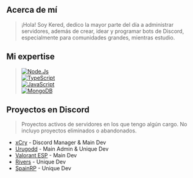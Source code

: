 ## Acerca de mí
> ¡Hola! Soy Kered, dedico la mayor parte del día a administrar servidores, además de crear, idear y programar bots de Discord, especialmente para comunidades grandes, mientras estudio.

## Mi expertise
> [![Node.Js](https://img.shields.io/badge/Node.JS-339933?style=for-the-badge&logo=node.js&logoColor=white&labelColor=101010)]()<br/>
> [![TypeScript](https://img.shields.io/badge/TypeScript-3b85d1?style=for-the-badge&logo=typescript&logoColor=white&labelColor=101010)]()<br/>
> [![JavaScript](https://img.shields.io/badge/JavaScript-F7DF1E?style=for-the-badge&logo=javascript&logoColor=white&labelColor=101010)]()<br/>
> [![MongoDB](https://img.shields.io/badge/MongoDB-339933?style=for-the-badge&logo=mongodb&logoColor=white&labelColor=101010)]()<br/>

## Proyectos en Discord
> Proyectos activos de servidores en los que tengo algún cargo. No incluyo proyectos eliminados o abandonados.

- [xCry](https://discord.gg/xcry) - Discord Manager & Main Dev
- [Urugodd](https://discord.gg/urugodd) - Main Admin & Unique Dev
- [Valorant ESP](https://discord.gg/valorant-esp-547467712540966913) - Main Dev
- [Rivers](https://discord.gg/rivers) - Unique Dev
- [SpainRP](https://discord.gg/spainrp) - Unique Dev
